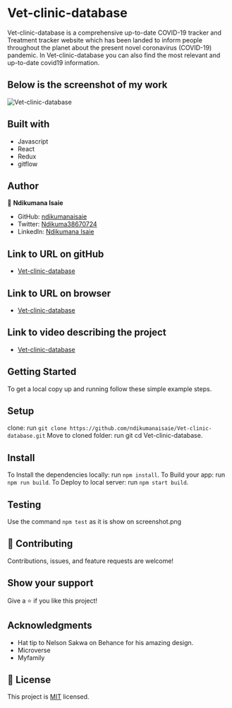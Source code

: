 # Vet-clinic-database
Vet-clinic-database is a comprehensive up-to-date COVID-19 tracker and Treatment tracker website which has been landed to inform people throughout the planet about the present novel coronavirus (COVID-19) pandemic. In Vet-clinic-database you can also find the most relevant and up-to-date covid19 information. 

## Below is the screenshot of my work
![Vet-clinic-database](https://github.com/ndikumanaisaie/Vet-clinic-database/blob/setup/src/assets/images/shot.png)

## Built with
- Javascript
- React
- Redux
- gitflow

## Author

👤 **Ndikumana Isaie**

- GitHub: [ndikumanaisaie](https://github.com/ndikumanaisaie)
- Twitter: [Ndikuma38670724](https://twitter.com/Ndikuma38670724)
- LinkedIn: [Ndikumana Isaie](https://www.linkedin.com/in/ndikumanaisaie/)

## Link to URL on gitHub
- [Vet-clinic-database](https://github.com/ndikumanaisaie/Vet-clinic-database.git)
## Link to URL on browser
- [Vet-clinic-database](https://isaiecovid19tracker.netlify.app/)
## Link to video describing the project
- [Vet-clinic-database](https://www.loom.com/share/4267831086c34bcebc7c664c7a01c44d)

## Getting Started

To get a local copy up and running follow these simple example steps.

## Setup
clone: run `git clone https://github.com/ndikumanaisaie/Vet-clinic-database.git`
Move to cloned folder: run git cd Vet-clinic-database.

## Install

To Install the dependencies locally: run `npm install`.
To Build your app: run `npm run build`.
To Deploy to local server: run `npm start build`.

## Testing

Use the command `npm test` as it is show on screenshot.png

## 🤝 Contributing

Contributions, issues, and feature requests are welcome!

## Show your support

Give a ⭐️ if you like this project!

## Acknowledgments

- Hat tip to Nelson Sakwa on Behance for his amazing design.
- Microverse
- Myfamily

## 📝 License

This project is [MIT](./MIT.md) licensed.
